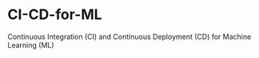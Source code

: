 # CI-CD-for-ML
Continuous Integration (CI) and Continuous Deployment (CD) for Machine Learning (ML)

